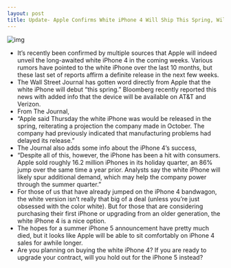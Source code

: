 ```yaml
---
layout: post
title: Update- Apple Confirms White iPhone 4 Will Ship This Spring, Will Be Available on AT&T and Verizon
---
```

![img](http://media.idownloadblog.com/wp-content/uploads/2011/04/White-iPhone-4-e1302830917414.jpeg)
* It’s recently been confirmed by multiple sources that Apple will indeed unveil the long-awaited white iPhone 4 in the coming weeks. Various rumors have pointed to the white iPhone over the last 10 months, but these last set of reports affirm a definite release in the next few weeks.
* The Wall Street Journal has gotten word directly from Apple that the white iPhone will debut “this spring.” Bloomberg recently reported this news with added info that the device will be available on AT&T and Verizon.
* From The Journal,
* “Apple said Thursday the white iPhone was would be released in the spring, reiterating a projection the company made in October. The company had previously indicated that manufacturing problems had delayed its release.”
* The Journal also adds some info about the iPhone 4’s success,
* “Despite all of this, however, the iPhone has been a hit with consumers. Apple sold roughly 16.2 million iPhones in its holiday quarter, an 86% jump over the same time a year prior. Analysts say the white iPhone will likely spur additional demand, which may help the company power through the summer quarter.”
* For those of us that have already jumped on the iPhone 4 bandwagon, the white version isn’t really that big of a deal (unless you’re just obsessed with the color white). But for those that are considering purchasing their first iPhone or upgrading from an older generation, the white iPhone 4 is a nice option.
* The hopes for a summer iPhone 5 announcement have pretty much died, but it looks like Apple will be able to sit comfortably on iPhone 4 sales for awhile longer.
* Are you planning on buying the white iPhone 4? If you are ready to upgrade your contract, will you hold out for the iPhone 5 instead?

